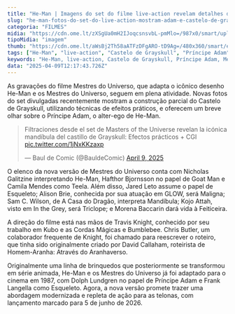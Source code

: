 ```yaml
---
title: "He-Man | Imagens do set do filme live-action revelam detalhes de Adam e do Castelo de Grayskull"
slug: "he-man-fotos-do-set-do-live-action-mostram-adam-e-castelo-de-grayskull"
categoria: "FILMES"
midia: "https://cdn.ome.lt/zXSgUa0mH2IJoqcsnsvbL-pmMlo=/987x0/smart/uploads/conteudo/fotos/grayskull.jpg"
tipoMidia: "imagem"
thumb: "https://cdn.ome.lt/aWsBj2Th58aATFzDFgARO-tD9Ag=/480x360/smart/extras/conteudos/grayskull.jpg"
tags: ["He-Man", "live-action", "Castelo de Grayskull", "Príncipe Adam", "Mestres do Universo", "Nicholas Galitzine", "Travis Knight", "efeitos práticos"]
keywords: "He-Man, live-action, Castelo de Grayskull, Príncipe Adam, Mestres do Universo, Nicholas Galitzine, Travis Knight, efeitos práticos"
data: "2025-04-09T12:17:43.726Z"
---
```


As gravações do filme Mestres do Universo, que adapta o icônico desenho He-Man e os Mestres do Universo, seguem em plena atividade. Novas fotos do set divulgadas recentemente mostram a construção parcial do Castelo de Grayskull, utilizando técnicas de efeitos práticos, e oferecem um breve olhar sobre o Príncipe Adam, o alter-ego de He-Man.

<blockquote class="twitter-tweet"><p lang="ca" dir="ltr">Filtraciones desde el set de Masters of the Universe revelan la icónica mandíbula del castillo de Grayskull: Efectos prácticos + CGI <a href="https://t.co/1jNxKKzaxp">pic.twitter.com/1jNxKKzaxp</a></p>&mdash; Baul de Comic (@BauldeComic) <a href="https://twitter.com/BauldeComic/status/1909771775493144686?ref_src=twsrc%5Etfw">April 9, 2025</a></blockquote>

O elenco da nova versão de Mestres do Universo conta com Nicholas Galitzine interpretando He-Man, Hafthor Bjornsson no papel de Goat Man e Camila Mendes como Teela. Além disso, Jared Leto assume o papel de Esqueleto; Alison Brie, conhecida por sua atuação em GLOW, será Maligna; Sam C. Wilson, de A Casa do Dragão, interpreta Mandíbula; Kojo Attah, visto em In the Grey, será Triclope; e Morena Baccarin dará vida à Feiticeira.

A direção do filme está nas mãos de Travis Knight, conhecido por seu trabalho em Kubo e as Cordas Mágicas e Bumblebee. Chris Butler, um colaborador frequente de Knight, foi chamado para reescrever o roteiro, que tinha sido originalmente criado por David Callaham, roteirista de Homem-Aranha: Através do Aranhaverso.

Originalmente uma linha de brinquedos que posteriormente se transformou em série animada, He-Man e os Mestres do Universo já foi adaptado para o cinema em 1987, com Dolph Lundgren no papel de Príncipe Adam e Frank Langella como Esqueleto. Agora, a nova versão promete trazer uma abordagem modernizada e repleta de ação para as telonas, com lançamento marcado para 5 de junho de 2026.